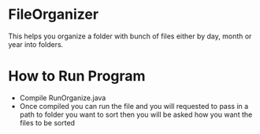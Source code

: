 # FileOrganizer
This helps you organize a folder with bunch of files either by day, month or year into folders.

# How to Run Program
* Compile RunOrganize.java 
* Once compiled you can run the file and you will requested to pass in a path to folder you want to sort then you will be asked how you want the files to be sorted
